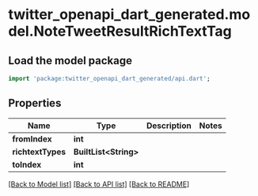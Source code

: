 # twitter_openapi_dart_generated.model.NoteTweetResultRichTextTag

## Load the model package
```dart
import 'package:twitter_openapi_dart_generated/api.dart';
```

## Properties
Name | Type | Description | Notes
------------ | ------------- | ------------- | -------------
**fromIndex** | **int** |  | 
**richtextTypes** | **BuiltList&lt;String&gt;** |  | 
**toIndex** | **int** |  | 

[[Back to Model list]](../README.md#documentation-for-models) [[Back to API list]](../README.md#documentation-for-api-endpoints) [[Back to README]](../README.md)


